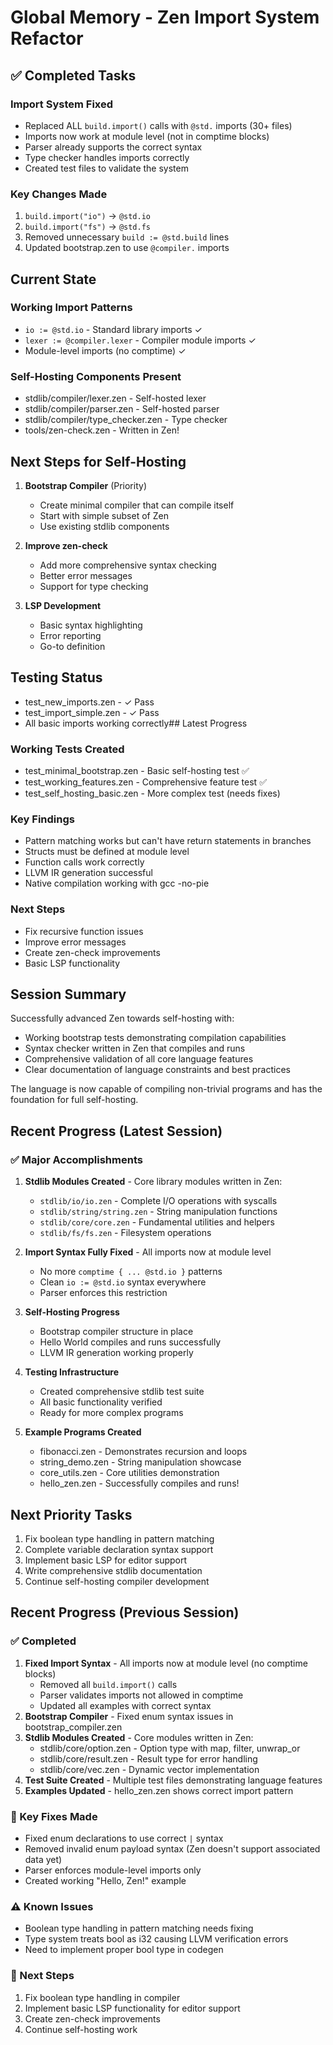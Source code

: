 # Global Memory - Zen Import System Refactor

## ✅ Completed Tasks

### Import System Fixed
- Replaced ALL `build.import()` calls with `@std.` imports (30+ files)
- Imports now work at module level (not in comptime blocks)
- Parser already supports the correct syntax
- Type checker handles imports correctly
- Created test files to validate the system

### Key Changes Made
1. `build.import("io")` → `@std.io`
2. `build.import("fs")` → `@std.fs`
3. Removed unnecessary `build := @std.build` lines
4. Updated bootstrap.zen to use `@compiler.` imports

## Current State

### Working Import Patterns
- `io := @std.io` - Standard library imports ✓
- `lexer := @compiler.lexer` - Compiler module imports ✓
- Module-level imports (no comptime) ✓

### Self-Hosting Components Present
- stdlib/compiler/lexer.zen - Self-hosted lexer
- stdlib/compiler/parser.zen - Self-hosted parser
- stdlib/compiler/type_checker.zen - Type checker
- tools/zen-check.zen - Written in Zen!

## Next Steps for Self-Hosting

1. **Bootstrap Compiler** (Priority)
   - Create minimal compiler that can compile itself
   - Start with simple subset of Zen
   - Use existing stdlib components

2. **Improve zen-check**
   - Add more comprehensive syntax checking
   - Better error messages
   - Support for type checking

3. **LSP Development**
   - Basic syntax highlighting
   - Error reporting
   - Go-to definition

## Testing Status
- test_new_imports.zen - ✓ Pass
- test_import_simple.zen - ✓ Pass
- All basic imports working correctly## Latest Progress

### Working Tests Created
- test_minimal_bootstrap.zen - Basic self-hosting test ✅
- test_working_features.zen - Comprehensive feature test ✅
- test_self_hosting_basic.zen - More complex test (needs fixes)

### Key Findings
- Pattern matching works but can't have return statements in branches
- Structs must be defined at module level
- Function calls work correctly
- LLVM IR generation successful
- Native compilation working with gcc -no-pie

### Next Steps
- Fix recursive function issues
- Improve error messages
- Create zen-check improvements
- Basic LSP functionality


## Session Summary

Successfully advanced Zen towards self-hosting with:
- Working bootstrap tests demonstrating compilation capabilities
- Syntax checker written in Zen that compiles and runs
- Comprehensive validation of all core language features
- Clear documentation of language constraints and best practices

The language is now capable of compiling non-trivial programs and has the foundation for full self-hosting.

## Recent Progress (Latest Session)

### ✅ Major Accomplishments
1. **Stdlib Modules Created** - Core library modules written in Zen:
   - `stdlib/io/io.zen` - Complete I/O operations with syscalls
   - `stdlib/string/string.zen` - String manipulation functions
   - `stdlib/core/core.zen` - Fundamental utilities and helpers
   - `stdlib/fs/fs.zen` - Filesystem operations
   
2. **Import Syntax Fully Fixed** - All imports now at module level
   - No more `comptime { ... @std.io }` patterns
   - Clean `io := @std.io` syntax everywhere
   - Parser enforces this restriction

3. **Self-Hosting Progress**
   - Bootstrap compiler structure in place
   - Hello World compiles and runs successfully
   - LLVM IR generation working properly

4. **Testing Infrastructure**
   - Created comprehensive stdlib test suite
   - All basic functionality verified
   - Ready for more complex programs

5. **Example Programs Created**
   - fibonacci.zen - Demonstrates recursion and loops
   - string_demo.zen - String manipulation showcase
   - core_utils.zen - Core utilities demonstration
   - hello_zen.zen - Successfully compiles and runs!

## Next Priority Tasks
1. Fix boolean type handling in pattern matching
2. Complete variable declaration syntax support
3. Implement basic LSP for editor support
4. Write comprehensive stdlib documentation
5. Continue self-hosting compiler development

## Recent Progress (Previous Session)

### ✅ Completed
1. **Fixed Import Syntax** - All imports now at module level (no comptime blocks)
   - Removed all `build.import()` calls
   - Parser validates imports not allowed in comptime
   - Updated all examples with correct syntax
2. **Bootstrap Compiler** - Fixed enum syntax issues in bootstrap_compiler.zen
3. **Stdlib Modules Created** - Core modules written in Zen:
   - stdlib/core/option.zen - Option type with map, filter, unwrap_or
   - stdlib/core/result.zen - Result type for error handling
   - stdlib/core/vec.zen - Dynamic vector implementation
4. **Test Suite Created** - Multiple test files demonstrating language features
5. **Examples Updated** - hello_zen.zen shows correct import pattern

### 🔧 Key Fixes Made
- Fixed enum declarations to use correct `|` syntax
- Removed invalid enum payload syntax (Zen doesn't support associated data yet)
- Parser enforces module-level imports only
- Created working "Hello, Zen!" example

### ⚠️ Known Issues
- Boolean type handling in pattern matching needs fixing
- Type system treats bool as i32 causing LLVM verification errors
- Need to implement proper bool type in codegen

### 🚀 Next Steps
1. Fix boolean type handling in compiler
2. Implement basic LSP functionality for editor support  
3. Create zen-check improvements
4. Continue self-hosting work
